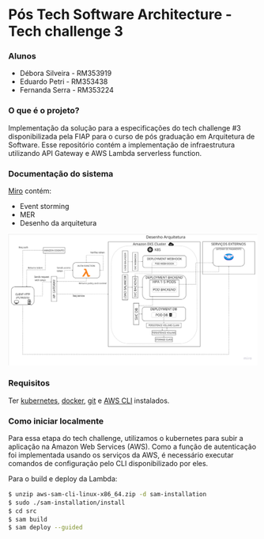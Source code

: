 # Pós Tech Software Architecture - Tech challenge 3

### Alunos

- Débora Silveira - RM353919
- Eduardo Petri - RM353438
- Fernanda Serra - RM353224

### O que é o projeto?

Implementação da solução para a especificações do tech challenge #3 disponibilizada pela FIAP para o curso de pós graduação em Arquitetura de Software. Esse repositório contém a implementação de infraestrutura utilizando API Gateway e AWS Lambda serverless function.

### Documentação do sistema

[Miro](https://miro.com/app/board/uXjVKUrPAdA=/?share_link_id=25578601860) contém:

- Event storming
- MER
- Desenho da arquitetura

![alt text](architecture.png)

### Requisitos

Ter [kubernetes](https://kubernetes.io/releases/download/), [docker](https://docs.docker.com/get-docker/), [git](https://git-scm.com/downloads) e [AWS CLI](https://aws.amazon.com/cli/) instalados.

### Como iniciar localmente

Para essa etapa do tech challenge, utilizamos o kubernetes para subir a aplicação na Amazon Web Services (AWS). Como a função de autenticação foi implementada usando os serviços da AWS, é necessário executar comandos de configuração pelo CLI disponibilizado por eles.

Para o build e deploy da Lambda:

```bash
$ unzip aws-sam-cli-linux-x86_64.zip -d sam-installation
$ sudo ./sam-installation/install
$ cd src
$ sam build
$ sam deploy --guided
```

